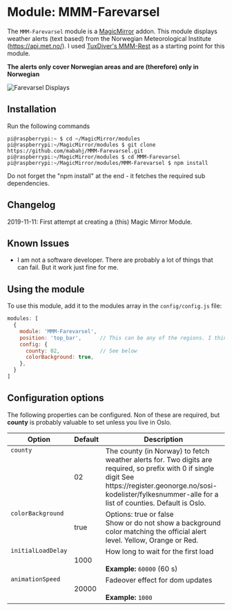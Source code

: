 

# Module: MMM-Farevarsel
The `MMM-Farevarsel` module is a <a href="https://github.com/MichMich/MagicMirror">MagicMirror</a> addon. This module displays weather alerts (text based) from the Norwegian Meteorological Institute (https://api.met.no/). I used [TuxDiver's MMM-Rest](https://github.com/Tuxdiver/MMM-Rest) as a starting point for this module.

**The alerts only cover  Norwegian areas and are (therefore) only in Norwegian**

![Farevarsel Displays](https://raw.githubusercontent.com/wiki/mabahj/MMM-Farevarsel/images/screenshot.png)

## Installation
Run the following commands
````console
pi@raspberrypi:~ $ cd ~/MagicMirror/modules
pi@raspberrypi:~/MagicMirror/modules $ git clone https://github.com/mabahj/MMM-Farevarsel.git
pi@raspberrypi:~/MagicMirror/modules $ cd MMM-Farevarsel
pi@raspberrypi:~/MagicMirror/modules/MMM-Farevarsel $ npm install 
````
Do not forget the "npm install" at the end - it fetches the required sub dependencies.

## Changelog
2019-11-11: First attempt at creating a (this) Magic Mirror Module.


## Known Issues
- I am not a software developer. There are probably a lot of things that can fail. But it work just fine for me.

## Using the module

To use this module, add it to the modules array in the `config/config.js` file:
````javascript
modules: [
  {
    module: 'MMM-Farevarsel',
    position: 'top_bar',      // This can be any of the regions. I think.
    config: {
      county: 02,             // See below
      colorBackground: true,
    },
  }
]
````

## Configuration options

The following properties can be configured. Non of these are required, but <b>county</b> is probably valuable to set unless you live in Oslo.

<table width="100%">
  <!-- why, markdown... -->
  <thead>
    <tr>
      <th>Option</th>
         <th>Default</th>
      <th width="100%">Description</th>
    </tr>
  <thead>
  <tbody>
    <tr>
      <td valign="top"><code>county</code></td>
      <td>02</ts>
      <td>The county (in Norway) to fetch weather alerts for. Two digits are required, so prefix with 0 if single digit
      See https://register.geonorge.no/sosi-kodelister/fylkesnummer-alle for a list of counties. Default is Oslo.<br>
            </td>
    </tr>
    <tr>
      <td valign="top"><code>colorBackground</code></td>
      <td>true</td>
      <td>Options: true or false<br>
            Show or do not show a background color matching the official alert level. Yellow, Orange or Red.
            </td>
    </tr>
    <tr>
      <td valign="top"><code>initialLoadDelay</code></td>
      <td>1000</td>
      <td>How long to wait for the first load<br>
        <br><b>Example:</b> <code>60000</code> (60 s)
      </td>
    </tr>
    <tr>
      <td valign="top"><code>animationSpeed</code></td>
      <td>20000</td>
      <td>Fadeover effect for dom updates<br>
        <br><b>Example:</b> <code>1000</code>
      </td>
    </tr>
  </tbody>
</table>

